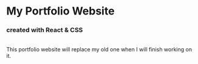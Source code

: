 # My Portfolio Website

### created with React & CSS

<br>
This portfolio website will replace my old one when I will finish working on it.
